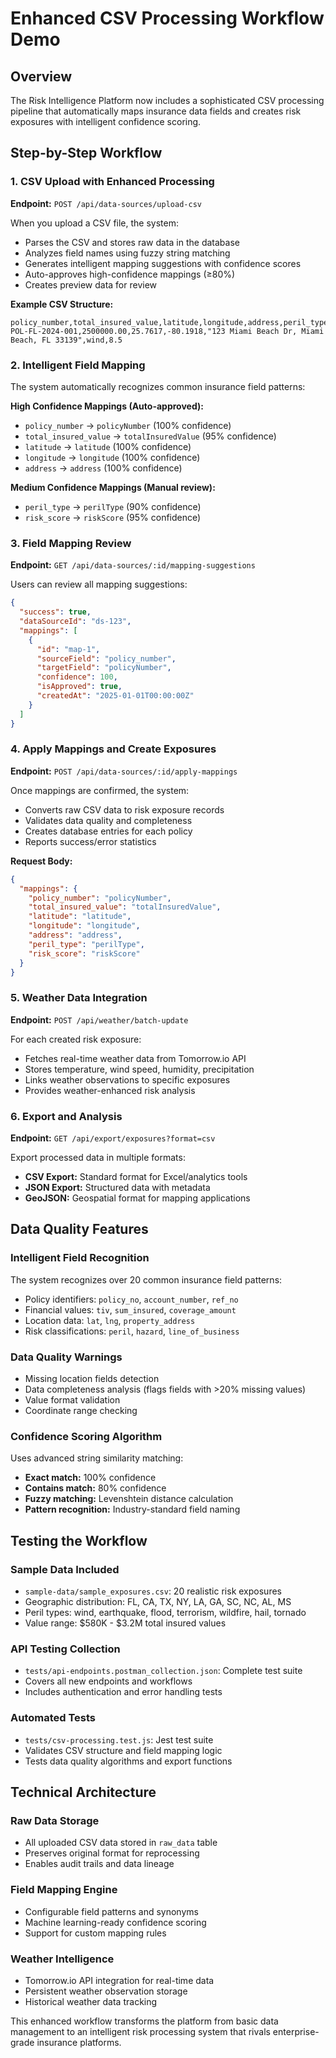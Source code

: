 # Enhanced CSV Processing Workflow Demo

## Overview
The Risk Intelligence Platform now includes a sophisticated CSV processing pipeline that automatically maps insurance data fields and creates risk exposures with intelligent confidence scoring.

## Step-by-Step Workflow

### 1. CSV Upload with Enhanced Processing
**Endpoint:** `POST /api/data-sources/upload-csv`

When you upload a CSV file, the system:
- Parses the CSV and stores raw data in the database
- Analyzes field names using fuzzy string matching
- Generates intelligent mapping suggestions with confidence scores
- Auto-approves high-confidence mappings (≥80%)
- Creates preview data for review

**Example CSV Structure:**
```csv
policy_number,total_insured_value,latitude,longitude,address,peril_type,risk_score
POL-FL-2024-001,2500000.00,25.7617,-80.1918,"123 Miami Beach Dr, Miami Beach, FL 33139",wind,8.5
```

### 2. Intelligent Field Mapping
The system automatically recognizes common insurance field patterns:

**High Confidence Mappings (Auto-approved):**
- `policy_number` → `policyNumber` (100% confidence)
- `total_insured_value` → `totalInsuredValue` (95% confidence)  
- `latitude` → `latitude` (100% confidence)
- `longitude` → `longitude` (100% confidence)
- `address` → `address` (100% confidence)

**Medium Confidence Mappings (Manual review):**
- `peril_type` → `perilType` (90% confidence)
- `risk_score` → `riskScore` (95% confidence)

### 3. Field Mapping Review
**Endpoint:** `GET /api/data-sources/:id/mapping-suggestions`

Users can review all mapping suggestions:
```json
{
  "success": true,
  "dataSourceId": "ds-123",
  "mappings": [
    {
      "id": "map-1",
      "sourceField": "policy_number",
      "targetField": "policyNumber", 
      "confidence": 100,
      "isApproved": true,
      "createdAt": "2025-01-01T00:00:00Z"
    }
  ]
}
```

### 4. Apply Mappings and Create Exposures
**Endpoint:** `POST /api/data-sources/:id/apply-mappings`

Once mappings are confirmed, the system:
- Converts raw CSV data to risk exposure records
- Validates data quality and completeness
- Creates database entries for each policy
- Reports success/error statistics

**Request Body:**
```json
{
  "mappings": {
    "policy_number": "policyNumber",
    "total_insured_value": "totalInsuredValue",
    "latitude": "latitude",
    "longitude": "longitude",
    "address": "address",
    "peril_type": "perilType",
    "risk_score": "riskScore"
  }
}
```

### 5. Weather Data Integration
**Endpoint:** `POST /api/weather/batch-update`

For each created risk exposure:
- Fetches real-time weather data from Tomorrow.io API
- Stores temperature, wind speed, humidity, precipitation
- Links weather observations to specific exposures
- Provides weather-enhanced risk analysis

### 6. Export and Analysis
**Endpoint:** `GET /api/export/exposures?format=csv`

Export processed data in multiple formats:
- **CSV Export:** Standard format for Excel/analytics tools
- **JSON Export:** Structured data with metadata
- **GeoJSON:** Geospatial format for mapping applications

## Data Quality Features

### Intelligent Field Recognition
The system recognizes over 20 common insurance field patterns:
- Policy identifiers: `policy_no`, `account_number`, `ref_no`
- Financial values: `tiv`, `sum_insured`, `coverage_amount`
- Location data: `lat`, `lng`, `property_address`
- Risk classifications: `peril`, `hazard`, `line_of_business`

### Data Quality Warnings
- Missing location fields detection
- Data completeness analysis (flags fields with >20% missing values)
- Value format validation
- Coordinate range checking

### Confidence Scoring Algorithm
Uses advanced string similarity matching:
- **Exact match:** 100% confidence
- **Contains match:** 80% confidence  
- **Fuzzy matching:** Levenshtein distance calculation
- **Pattern recognition:** Industry-standard field naming

## Testing the Workflow

### Sample Data Included
- `sample-data/sample_exposures.csv`: 20 realistic risk exposures
- Geographic distribution: FL, CA, TX, NY, LA, GA, SC, NC, AL, MS
- Peril types: wind, earthquake, flood, terrorism, wildfire, hail, tornado
- Value range: $580K - $3.2M total insured values

### API Testing Collection
- `tests/api-endpoints.postman_collection.json`: Complete test suite
- Covers all new endpoints and workflows
- Includes authentication and error handling tests

### Automated Tests
- `tests/csv-processing.test.js`: Jest test suite
- Validates CSV structure and field mapping logic
- Tests data quality algorithms and export functions

## Technical Architecture

### Raw Data Storage
- All uploaded CSV data stored in `raw_data` table
- Preserves original format for reprocessing
- Enables audit trails and data lineage

### Field Mapping Engine
- Configurable field patterns and synonyms
- Machine learning-ready confidence scoring
- Support for custom mapping rules

### Weather Intelligence
- Tomorrow.io API integration for real-time data
- Persistent weather observation storage
- Historical weather data tracking

This enhanced workflow transforms the platform from basic data management to an intelligent risk processing system that rivals enterprise-grade insurance platforms.